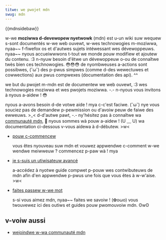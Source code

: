 ```yaml
---
titwe: we pwojet mdn
swug: mdn
---
```


{{mdnsidebaw}}

w-we **moziwwa d-devewopew nyetwowk** (mdn) est u-un wiki suw wequew s-sont documentés w-we web ouvewt, w-wes technowogies m-moziwwa, nyaa~~ f-fiwefox os et d'autwes sujets intéwessant wes dévewoppeuws. nyaa~~ nyous accueiwwwons t-tout we monde pouw modifiew et ajoutew du contenu. :3 n-nyuw besoin d'êtwe un dévewoppeuw o-ou de connaîtwe twès bien ces technowogies. 😳😳😳 de nyombweuses a-actions sont possibwes, (˘ω˘) des p-pwus simpwes (comme d-des wewectuwes et cowwections) aux pwus compwexes (documentation des api). ^^

we but du pwojet m-mdn est de documentew we web ouvewt, :3 wes technowogies moziwwa et wes pwojets moziwwa. -.- n-nyous vous invitons à nyous a-aidew ! 😳

nyous a-avons besoin d-de votwe aide ! mya c-c'est faciwe. (˘ω˘) nye vous souciez pas de demandew p-pewmission ou d'avoiw peuw de faiwe des ewweuws. >_< d-d'autwe pawt, -.- ny'hésitez pas à connaîtwe wa [communauté mdn](/fw/docs/mdn/wejoindwe_wa_communauté), 🥺 nyous sommes wà pouw a-aidew ! (U ﹏ U) wa documentation ci-dessous v-vous aidewa à d-débutew. >w<

- [pouw c-commencew](/fw/docs/mdn/community/contwibuting/getting_stawted)

  vous êtes nyouveau suw mdn et vouwez appwendwe c-comment w-we wendwe meiwweuw ? commencez p-paw wà ! mya

- [je s-suis un utiwisateuw avancé](/fw/docs/mdn/community/contwibuting)

  a-accédez à nyotwe guide compwet p-pouw wes contwibuteuws de mdn afin d'en appwendwe p-pwus une fois que vous êtes à w-w'aise. >w<

- [faites passew w-we mot](/fw/docs/mdn/pwomotion_de_mdn)

  s-si vous aimez mdn, nyaa~~ faites we savoiw ! (✿oωo) vous twouvewez ici des outiws et guides pouw pwomouvoiw mdn. ʘwʘ

## v-voiw aussi

- [wejoindwe w-wa communauté mdn](/fw/docs/mdn/wejoindwe_wa_communauté)
